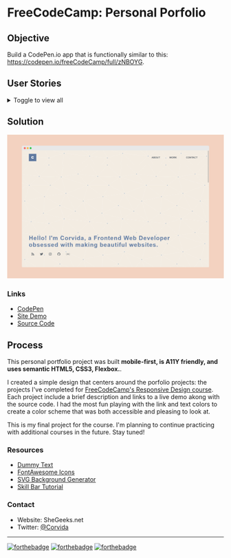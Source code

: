 # FreeCodeCamp: Personal Porfolio

## Objective
Build a CodePen.io app that is functionally similar to this: https://codepen.io/freeCodeCamp/full/zNBOYG.

## User Stories
<details><summary>Toggle to view all</summary>

1. My portfolio should have a welcome section with an id of welcome-section.

2. The welcome section should have an h1 element that contains text.

3. My portfolio should have a projects section with an id of projects.

4. The projects section should contain at least one element with a class of project-tile to hold a project.

5. The projects section should contain at least one link to a project.

6. My portfolio should have a navbar with an id of navbar.

7. The navbar should contain at least one link that I can click on to navigate to different sections of the page.

8. My portfolio should have a link with an id of profile-link, which opens my GitHub or FCC profile in a new tab.

9. My portfolio should have at least one media query.

10. The height of the welcome section should be equal to the height of the viewport.

11. The navbar should always be at the top of the viewport.
</details> 

## Solution 
![Desktop view](ss.png)

### Links
- [CodePen](https://codepen.io/corvida/pen/rNymMMQ)
- [Site Demo](https://shegeeks.github.io/FreeCodeCamp-Projects/portfolio/index.html)
- [Source Code](https://github.com/SheGeeks/FreeCodeCamp-Projects/tree/main/portfolio)

## Process
This personal portfolio project was built **mobile-first, is A11Y friendly, and uses semantic HTML5, CSS3, Flexbox.**. 

I created a simple design that centers around the porfolio projects: the projects I've completed for [FreeCodeCamp's  Responsive Design course](https://freecodecamp.org). Each project include a brief description and links to a live demo akong with the source code. I had the most fun playing with the link and text colors to create a color scheme that was both accessible and pleasing to look at. 

This is my final project for the course. I'm planning to continue practicing with additional courses in the future. Stay tuned!

### Resources
- [Dummy Text](https://www.blindtextgenerator.com/lorem-ipsum)
- [FontAwesome Icons](https://fontawesome.com/)
- [SVG Background Generator](https://www.svgbackgrounds.com/#rainbow-vortex)
- [Skill Bar Tutorial](https://www.w3schools.com/howto/howto_css_skill_bar.asp)

### Contact
- Website: SheGeeks.net
- Twitter: [@Corvida](https://www.twitter.com/corvida)

---

[![forthebadge](https://forthebadge.com/images/badges/built-with-love.svg)](https://forthebadge.com) [![forthebadge](https://forthebadge.com/images/badges/validated-html5.svg)](https://forthebadge.com) [![forthebadge](https://forthebadge.com/images/badges/uses-css.svg)](https://forthebadge.com)
